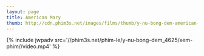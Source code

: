 ```yaml
---
layout: page
title: American Mary
thumb: http://cdn.phim3s.net/images/films/thumb/y-nu-bong-dem-american-mary-2012.jpg
---
```

{% include jwpadv src='//phim3s.net/phim-le/y-nu-bong-dem_4625/xem-phim//video.mp4' %}
